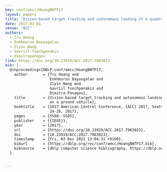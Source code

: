 ```yaml
---
key: conf/amcc/HoangBWTP17
layout: papers
title: "Vision-based target tracking and autonomous landing of a quadrotor on a ground vehicle."
date: 2017-01-01
venue: "ACC"
authors:
  - Tru Hoang
  - Enkhmurun Bayasgalan
  - Ziyin Wang
  - Gavriil Tsechpenakis
  - dimitrapanagou
link: https://doi.org/10.23919/ACC.2017.7963823
bib: |-
  @inproceedings{DBLP:conf/amcc/HoangBWTP17,
    author       = {Tru Hoang and
                    Enkhmurun Bayasgalan and
                    Ziyin Wang and
                    Gavriil Tsechpenakis and
                    Dimitra Panagou},
    title        = {Vision-based target tracking and autonomous landing of a quadrotor
                    on a ground vehicle},
    booktitle    = {2017 American Control Conference, {ACC} 2017, Seattle, WA, USA, May
                    24-26, 2017},
    pages        = {5580--5585},
    publisher    = {{IEEE}},
    year         = {2017},
    url          = {https://doi.org/10.23919/ACC.2017.7963823},
    doi          = {10.23919/ACC.2017.7963823},
    timestamp    = {Fri, 03 Dec 2021 13:04:31 +0100},
    biburl       = {https://dblp.org/rec/conf/amcc/HoangBWTP17.bib},
    bibsource    = {dblp computer science bibliography, https://dblp.org}
  }


---
```

